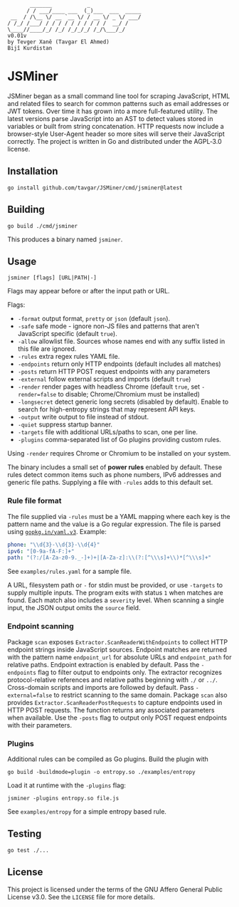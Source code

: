```
       _______           _
      / / ___/____ ___  (_)___  ___  _____
 __  / /\__ \/ __ `__ \/ / __ \/ _ \/ ___/
/ /_/ /___/ / / / / / / / / / /  __/ /
\____//____/_/ /_/ /_/_/_/ /_/\___/_/
v0.01v
by Tevger Xanê (Tavgar El Ahmed)
Bijî Kurdistan
```
# JSMiner

JSMiner began as a small command line tool for scraping JavaScript, HTML and related files to search for common patterns such as email addresses or JWT tokens. Over time it has grown into a more full-featured utility. The latest versions parse JavaScript into an AST to detect values stored in variables or built from string concatenation. HTTP requests now include a browser-style User-Agent header so more sites will serve their JavaScript correctly. The project is written in Go and distributed under the AGPL‑3.0 license.

## Installation

```
go install github.com/tavgar/JSMiner/cmd/jsminer@latest
```

## Building

```
go build ./cmd/jsminer
```

This produces a binary named `jsminer`.

## Usage

``` 
jsminer [flags] [URL|PATH|-] 
```

Flags may appear before or after the input path or URL.

Flags:

- `-format` output format, `pretty` or `json` (default `json`).
- `-safe` safe mode - ignore non-JS files and patterns that aren't JavaScript specific (default `true`).
- `-allow` allowlist file. Sources whose names end with any suffix listed in this file are ignored.
- `-rules` extra regex rules YAML file.
- `-endpoints` return only HTTP endpoints (default includes all matches)
- `-posts` return HTTP POST request endpoints with any parameters
- `-external` follow external scripts and imports (default `true`)
- `-render` render pages with headless Chrome (default `true`, set `-render=false` to disable; Chrome/Chromium must be installed)
- `-longsecret` detect generic long secrets (disabled by default). Enable to
  search for high-entropy strings that may represent API keys.
- `-output` write output to file instead of stdout.
- `-quiet` suppress startup banner.
- `-targets` file with additional URLs/paths to scan, one per line.
- `-plugins` comma-separated list of Go plugins providing custom rules.

Using `-render` requires Chrome or Chromium to be installed on your system.

The binary includes a small set of **power rules** enabled by default. These
rules detect common items such as phone numbers, IPv6 addresses and generic
file paths. Supplying a file with `-rules` adds to this default set.

### Rule file format

The file supplied via `-rules` must be a YAML mapping where each key is the
pattern name and the value is a Go regular expression. The file is parsed using
[`gopkg.in/yaml.v3`](https://pkg.go.dev/gopkg.in/yaml.v3). Example:

```yaml
phone: "\\d{3}-\\d{3}-\\d{4}"
ipv6: "[0-9a-fA-F:]+"
path: "(?:/[A-Za-z0-9._-]+)+|[A-Za-z]:\\(?:[^\\\s]+\\)*[^\\\s]+"
```
See `examples/rules.yaml` for a sample file.

A URL, filesystem path or `-` for stdin must be provided, or use `-targets` to supply multiple inputs. The program exits with status `1` when matches are found.
Each match also includes a `severity` level.
When scanning a single input, the JSON output omits the `source` field.

### Endpoint scanning

Package `scan` exposes `Extractor.ScanReaderWithEndpoints` to collect HTTP
endpoint strings inside JavaScript sources. Endpoint matches are returned with
the pattern name `endpoint_url` for absolute URLs and `endpoint_path` for
relative paths. Endpoint extraction is enabled by default. Pass the
`-endpoints` flag to filter output to endpoints only. The extractor recognizes
protocol-relative references and relative paths beginning with `./` or `../`.
Cross-domain scripts and imports are followed by default. Pass `-external=false` to restrict scanning to the same domain.
Package `scan` also provides `Extractor.ScanReaderPostRequests` to capture
endpoints used in HTTP POST requests. The function returns any associated
parameters when available. Use the `-posts` flag to output only POST request
endpoints with their parameters.

### Plugins

Additional rules can be compiled as Go plugins. Build the plugin with

```
go build -buildmode=plugin -o entropy.so ./examples/entropy
```

Load it at runtime with the `-plugins` flag:

```
jsminer -plugins entropy.so file.js
```

See `examples/entropy` for a simple entropy based rule.

## Testing

```
go test ./...
```

## License

This project is licensed under the terms of the GNU Affero General Public License v3.0. See the `LICENSE` file for more details.
